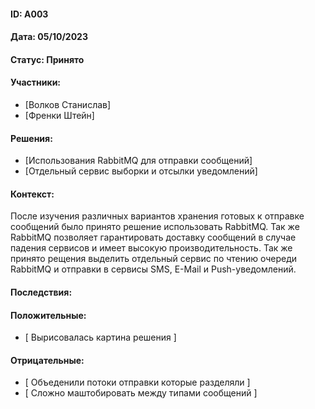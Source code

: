 #### ID: A003

#### Дата: 05/10/2023

#### Статус: Принято

#### Участники:
* [Волков Станислав]
* [Френки Штейн]

#### Решения:
* [Использования RabbitMQ для отправки сообщений]
* [Отдельный сервис выборки и отсылки уведомлений]

#### Контекст:
После изучения различных вариантов хранения готовых к отправке сообщений было принято решение использовать RabbitMQ.
Так же RabbitMQ позволяет гарантировать доставку сообщений в случае падения сервисов и имеет высокую производительность.
Так же принято рещения выделить отдельный сервис по чтению очереди RabbitMQ и отправки в сервисы SMS, E-Mail и Push-уведомлений.

#### Последствия:

#### Положительные:
* [ Вырисовалась картина решения ]

#### Отрицательные:
* [ Объеденили потоки отправки которые разделяли ]
* [ Сложно маштобировать между типами сообщений ]
